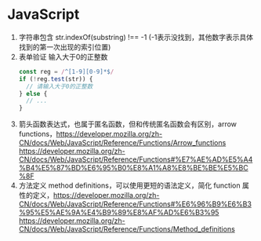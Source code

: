 # JavaScript

1. 字符串包含 str.indexOf(substring) !== -1 (-1表示没找到，其他数字表示具体找到的第一次出现的索引位置)
2. 表单验证 输入大于0的正整数
    ```javascript
    const reg = /^[1-9][0-9]*$/
    if (!reg.test(str)) {
      // 请输入大于0的正整数
    } else {
      // ...
    }
    ```
3. 箭头函数表达式，也属于匿名函数，但和传统匿名函数会有区别，arrow functions，https://developer.mozilla.org/zh-CN/docs/Web/JavaScript/Reference/Functions/Arrow_functions https://developer.mozilla.org/zh-CN/docs/Web/JavaScript/Reference/Functions#%E7%AE%AD%E5%A4%B4%E5%87%BD%E6%95%B0%E8%A1%A8%E8%BE%BE%E5%BC%8F
5. 方法定义 method definitions，可以使用更短的语法定义，简化 function 属性的定义，https://developer.mozilla.org/zh-CN/docs/Web/JavaScript/Reference/Functions#%E6%96%B9%E6%B3%95%E5%AE%9A%E4%B9%89%E8%AF%AD%E6%B3%95 https://developer.mozilla.org/zh-CN/docs/Web/JavaScript/Reference/Functions/Method_definitions
